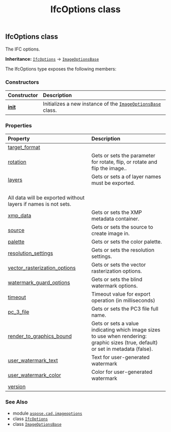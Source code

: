 ﻿---
title: IfcOptions class
second_title: Aspose.CAD for Python via .NET API References
description: 
type: docs
weight: 220
url: /python-net/aspose.cad.imageoptions/ifcoptions/
is_root: false
---

## IfcOptions class

The IFC options.



**Inheritance:** [`IfcOptions`](/cad/python-net/aspose.cad.imageoptions/ifcoptions) → 
[`ImageOptionsBase`](/cad/python-net/aspose.cad.imageoptions/imageoptionsbase)



The IfcOptions type exposes the following members:

### Constructors
| Constructor | Description |
| :- | :- |
| [__init__](/cad/python-net/aspose.cad.imageoptions/ifcoptions/__init__/#) | Initializes a new instance of the [`ImageOptionsBase`](/cad/python-net/aspose.cad.imageoptions/imageoptionsbase) class. |


### Properties
| Property | Description |
| :- | :- |
| [target_format](/cad/python-net/aspose.cad.imageoptions/ifcoptions/target_format) |  |
| [rotation](/cad/python-net/aspose.cad.imageoptions/ifcoptions/rotation) | Gets or sets the parameter for rotate, flip, or rotate and flip the image.. |
| [layers](/cad/python-net/aspose.cad.imageoptions/ifcoptions/layers) | Gets or sets a of layer names must be exported.<br/>All data will be exported without layers if names is not sets. |
| [xmp_data](/cad/python-net/aspose.cad.imageoptions/ifcoptions/xmp_data) | Gets or sets the XMP metadata container. |
| [source](/cad/python-net/aspose.cad.imageoptions/ifcoptions/source) | Gets or sets the source to create image in. |
| [palette](/cad/python-net/aspose.cad.imageoptions/ifcoptions/palette) | Gets or sets the color palette. |
| [resolution_settings](/cad/python-net/aspose.cad.imageoptions/ifcoptions/resolution_settings) | Gets or sets the resolution settings. |
| [vector_rasterization_options](/cad/python-net/aspose.cad.imageoptions/ifcoptions/vector_rasterization_options) | Gets or sets the vector rasterization options. |
| [watermark_guard_options](/cad/python-net/aspose.cad.imageoptions/ifcoptions/watermark_guard_options) | Gets or sets the blind watermark options. |
| [timeout](/cad/python-net/aspose.cad.imageoptions/ifcoptions/timeout) | Timeout value for export operation (in milliseconds) |
| [pc_3_file](/cad/python-net/aspose.cad.imageoptions/ifcoptions/pc_3_file) | Gets or sets the PC3 file full name. |
| [render_to_graphics_bound](/cad/python-net/aspose.cad.imageoptions/ifcoptions/render_to_graphics_bound) | Gets or sets a value indicating which image sizes to use when rendering: graphic sizes (true, default) or set in metadata (false). |
| [user_watermark_text](/cad/python-net/aspose.cad.imageoptions/ifcoptions/user_watermark_text) | Text for user-generated watermark |
| [user_watermark_color](/cad/python-net/aspose.cad.imageoptions/ifcoptions/user_watermark_color) | Color for user-generated watermark |
| [version](/cad/python-net/aspose.cad.imageoptions/ifcoptions/version) |  |



### See Also
* module [`aspose.cad.imageoptions`](..)
* class [`IfcOptions`](/cad/python-net/aspose.cad.imageoptions/ifcoptions)
* class [`ImageOptionsBase`](/cad/python-net/aspose.cad.imageoptions/imageoptionsbase)
